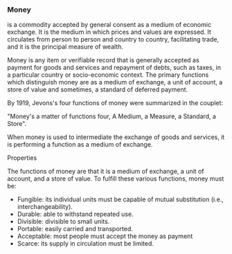 ### Money
is a commodity accepted by general consent as a medium of economic exchange. It is the medium in which prices and values are expressed. It circulates from person to person and country to country, facilitating trade, and it is the principal measure of wealth.

Money is any item or verifiable record that is generally accepted as payment for goods and services and repayment of debts, such as taxes, in a particular country or socio-economic context. The primary functions which distinguish money are as a medium of exchange, a unit of account, a store of value and sometimes, a standard of deferred payment.

By 1919, Jevons's four functions of money were summarized in the couplet:

"Money's a matter of functions four, A Medium, a Measure, a Standard, a Store".

When money is used to intermediate the exchange of goods and services, it is performing a function as a medium of exchange.

Properties

The functions of money are that it is a medium of exchange, a unit of account, and a store of value. To fulfill these various functions, money must be:

 - Fungible: its individual units must be capable of mutual substitution (i.e., interchangeability).
 - Durable: able to withstand repeated use.
 - Divisible: divisible to small units.
 - Portable: easily carried and transported.
 - Acceptable: most people must accept the money as payment
 - Scarce: its supply in circulation must be limited.
